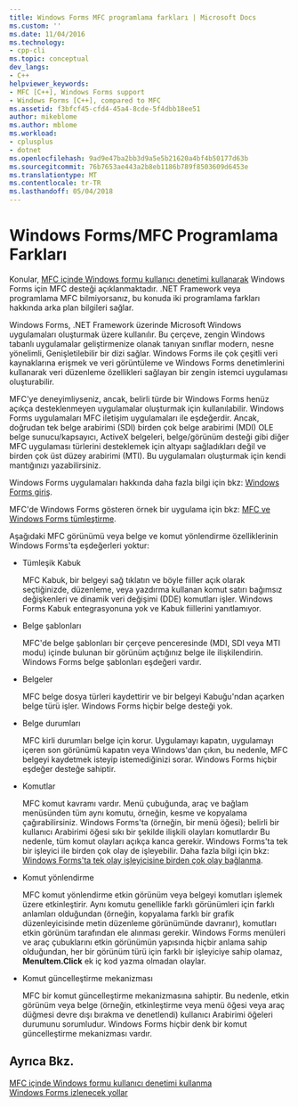 ```yaml
---
title: Windows Forms MFC programlama farkları | Microsoft Docs
ms.custom: ''
ms.date: 11/04/2016
ms.technology:
- cpp-cli
ms.topic: conceptual
dev_langs:
- C++
helpviewer_keywords:
- MFC [C++], Windows Forms support
- Windows Forms [C++], compared to MFC
ms.assetid: f3bfcf45-cfd4-45a4-8cde-5f4dbb18ee51
author: mikeblome
ms.author: mblome
ms.workload:
- cplusplus
- dotnet
ms.openlocfilehash: 9ad9e47ba2bb3d9a5e5b21620a4bf4b50177d63b
ms.sourcegitcommit: 76b7653ae443a2b8eb1186b789f8503609d6453e
ms.translationtype: MT
ms.contentlocale: tr-TR
ms.lasthandoff: 05/04/2018
---
```

# <a name="windows-formsmfc-programming-differences"></a>Windows Forms/MFC Programlama Farkları
Konular, [MFC içinde Windows formu kullanıcı denetimi kullanarak](../dotnet/using-a-windows-form-user-control-in-mfc.md) Windows Forms için MFC desteği açıklanmaktadır. .NET Framework veya programlama MFC bilmiyorsanız, bu konuda iki programlama farkları hakkında arka plan bilgileri sağlar.  
  
 Windows Forms, .NET Framework üzerinde Microsoft Windows uygulamaları oluşturmak üzere kullanılır. Bu çerçeve, zengin Windows tabanlı uygulamalar geliştirmenize olanak tanıyan sınıflar modern, nesne yönelimli, Genişletilebilir bir dizi sağlar. Windows Forms ile çok çeşitli veri kaynaklarına erişmek ve veri görüntüleme ve Windows Forms denetimlerini kullanarak veri düzenleme özellikleri sağlayan bir zengin istemci uygulaması oluşturabilir.  
  
 MFC'ye deneyimliyseniz, ancak, belirli türde bir Windows Forms henüz açıkça desteklenmeyen uygulamalar oluşturmak için kullanılabilir. Windows Forms uygulamaları MFC iletişim uygulamaları ile eşdeğerdir. Ancak, doğrudan tek belge arabirimi (SDI) birden çok belge arabirimi (MDI) OLE belge sunucu/kapsayıcı, ActiveX belgeleri, belge/görünüm desteği gibi diğer MFC uygulaması türlerini desteklemek için altyapı sağladıkları değil ve birden çok üst düzey arabirimi (MTI). Bu uygulamaları oluşturmak için kendi mantığınızı yazabilirsiniz.  
  
 Windows Forms uygulamaları hakkında daha fazla bilgi için bkz: [Windows Forms giriş](/dotnet/framework/winforms/windows-forms-overview).  
  
 MFC'de Windows Forms gösteren örnek bir uygulama için bkz: [MFC ve Windows Forms tümleştirme](http://www.microsoft.com/downloads/details.aspx?FamilyID=987021bc-e575-4fe3-baa9-15aa50b0f599&displaylang=en).  
  
 Aşağıdaki MFC görünümü veya belge ve komut yönlendirme özelliklerinin Windows Forms'ta eşdeğerleri yoktur:  
  
-   Tümleşik Kabuk  
  
     MFC Kabuk, bir belgeyi sağ tıklatın ve böyle fiiller açık olarak seçtiğinizde, düzenleme, veya yazdırma kullanan komut satırı bağımsız değişkenleri ve dinamik veri değişimi (DDE) komutları işler. Windows Forms Kabuk entegrasyonuna yok ve Kabuk fiillerini yanıtlamıyor.  
  
-   Belge şablonları  
  
     MFC'de belge şablonları bir çerçeve penceresinde (MDI, SDI veya MTI modu) içinde bulunan bir görünüm açtığınız belge ile ilişkilendirin. Windows Forms belge şablonları eşdeğeri vardır.  
  
-   Belgeler  
  
     MFC belge dosya türleri kaydettirir ve bir belgeyi Kabuğu'ndan açarken belge türü işler. Windows Forms hiçbir belge desteği yok.  
  
-   Belge durumları  
  
     MFC kirli durumları belge için korur. Uygulamayı kapatın, uygulamayı içeren son görünümü kapatın veya Windows'dan çıkın, bu nedenle, MFC belgeyi kaydetmek isteyip istemediğinizi sorar. Windows Forms hiçbir eşdeğer desteğe sahiptir.  
  
-   Komutlar  
  
     MFC komut kavramı vardır. Menü çubuğunda, araç ve bağlam menüsünden tüm aynı komutu, örneğin, kesme ve kopyalama çağırabilirsiniz. Windows Forms'ta (örneğin, bir menü öğesi); belirli bir kullanıcı Arabirimi öğesi sıkı bir şekilde ilişkili olayları komutlardır Bu nedenle, tüm komut olayları açıkça kanca gerekir. Windows Forms'ta tek bir işleyici ile birden çok olay de işleyebilir. Daha fazla bilgi için bkz: [Windows Forms'ta tek olay işleyicisine birden çok olay bağlanma](/dotnet/framework/winforms/how-to-connect-multiple-events-to-a-single-event-handler-in-windows-forms).  
  
-   Komut yönlendirme  
  
     MFC komut yönlendirme etkin görünüm veya belgeyi komutları işlemek üzere etkinleştirir. Aynı komutu genellikle farklı görünümleri için farklı anlamları olduğundan (örneğin, kopyalama farklı bir grafik düzenleyicisinde metin düzenleme görünümünde davranır), komutları etkin görünüm tarafından ele alınması gerekir. Windows Forms menüleri ve araç çubuklarını etkin görünümün yapısında hiçbir anlama sahip olduğundan, her bir görünüm türü için farklı bir işleyiciye sahip olamaz, **MenuItem.Click** ek iç kod yazma olmadan olaylar.  
  
-   Komut güncelleştirme mekanizması  
  
     MFC bir komut güncelleştirme mekanizmasına sahiptir. Bu nedenle, etkin görünüm veya belge (örneğin, etkinleştirme veya menü öğesi veya araç düğmesi devre dışı bırakma ve denetlendi) kullanıcı Arabirimi öğeleri durumunu sorumludur. Windows Forms hiçbir denk bir komut güncelleştirme mekanizması vardır.  
  
## <a name="see-also"></a>Ayrıca Bkz.  
 [MFC içinde Windows formu kullanıcı denetimi kullanma](../dotnet/using-a-windows-form-user-control-in-mfc.md)   
 [Windows Forms izlenecek yollar](http://msdn.microsoft.com/en-us/fd44d13d-4733-416f-aefc-32592e59e5d9)